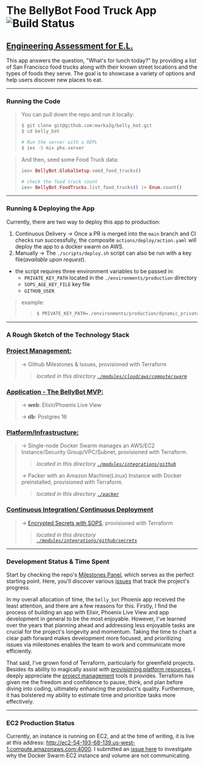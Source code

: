 # The BellyBot Food Truck App ![Build Status](https://github.com/marka2g/belly_bot/actions/workflows/ci_cd.yaml/badge.svg)
## [Engineering Assessment for E.L.](https://github.com/peck/engineering-assessment)

This app answers the question, "What's for lunch today?" by providing a list of San Francisco food trucks along with their known street locations and the types of foods they serve. The goal is to showcase a variety of options and help users discover new places to eat.

---

### Running the Code
> You can pull down the repo and run it locally:
>```bash
>$ git clone git@github.com:marka2g/belly_bot.git
>$ cd belly_bot
>
># Run the server with a REPL
>$ iex -S mix phx.server
>```

> And then, seed some Food Truck data:
>```elixir
>iex> BellyBot.GlobalSetup.seed_food_trucks()
>
># check the food truck count
>iex> BellyBot.FoodTrucks.list_food_trucks() |> Enum.count()
>```

---

### Running & Deploying the App
Currently, there are two way to deploy this app to production:

1. Continuous Delivery → Once a PR is merged into the `main` branch and CI checks run successfully, the composite `actions/deploy/action.yaml` will deploy the app to a docker swarm on AWS.
2. Manually → The `./scripts/deploy.sh` script can also be run with a key file(_available upon request_).
  - the script requires three environment variables to be passed in:
    - `PRIVATE_KEY_PATH` located in the `./environments/production` directory
    - `SOPS_AGE_KEY_FILE` key file
    - `GITHUB_USER`
> example:
>>```bash
>>$ PRIVATE_KEY_PATH=./environments/production/dynamic_private_key.pem \ SOPS_AGE_KEY_FILE=./environments/production/key.txt \ GITHUB_USER=marka2g \ ./scripts/deploy.sh
>>```

---

### A Rough Sketch of the Technology Stack
### [**Project Management:**](https://github.com/marka2g/belly_bot/milestones)
> → Github Milestones & Issues, provisioned with Terraform
>> _located in this directory [`./modules/cloud/aws/compute/swarm`](https://github.com/marka2g/belly_bot/tree/main/modules/cloud/aws/compute/swarm)_

### [**Application - The BellyBot MVP:**](https://github.com/marka2g/belly_bot/milestone/6)
> → **web**: Elixir/Phoenix Live View
> 
> → **db**: Postgres 16

### [**Platform/Infrastructure:**](https://github.com/marka2g/belly_bot/milestone/2)
> → Single-node Docker Swarm manages an AWS/EC2 Instance/Security Group/VPC/Subnet, provisioned with Terraform.
>> _located in this directory [`./modules/integrations/github`](https://github.com/marka2g/belly_bot/tree/main/modules/integrations/github)_
>
> → Packer with an Amazon Machine(Linux) Instance with Docker preinstalled, provisioned with Terraform.
>> _located in this directory [`./packer`](https://github.com/marka2g/belly_bot/tree/main/packer)_

### [**Continuous Integration/ Continuous Deployment**](https://github.com/marka2g/belly_bot/milestone/1?closed=1)
> → [Encrypted Secrets with SOPS](https://github.com/marka2g/belly_bot/commit/0c25f01a605bc7bcb18bde4898ba0959219f2d66), provisioned with Terraform
>> _located in this directory [`./modules/integrations/github/secrets`](https://github.com/marka2g/belly_bot/tree/main/modules/integrations/github/secrets)_

---

### Development Status & Time Spent
Start by checking the repo's [Milestones Panel](https://github.com/marka2g/belly_bot/milestones), which serves as the perfect starting point. Here, you'll discover various [issues](https://github.com/marka2g/belly_bot/issues) that track the project's progress. 

In my overall allocation of time, the `belly_bot` Phoenix app received the least attention, and there are a few reasons for this. Firstly, I find the process of building an app with Elixir, Phoenix Live View and app development in general to be the most enjoyable. However, I've learned over the years that planning ahead and addressing less enjoyable tasks are crucial for the project's longevity and momentum. Taking the time to chart a clear path forward makes development more focused, and prioritizing issues via milestones enables the team to work and communicate more efficiently.

That said, I've grown fond of Terraform, particularly for greenfield projects. Besides its ability to magically assist with  [provisioning platform resources](https://github.com/marka2g/belly_bot/tree/main/environments/production), I deeply appreciate the [project management](https://github.com/marka2g/belly_bot/tree/main/modules/integrations/github/project_management) tools it provides. Terraform has given me the freedom and confidence to pause, think, and plan before diving into coding, ultimately enhancing the product's quality. Furthermore, it has bolstered my ability to estimate time and prioritize tasks more effectively.

---

### EC2 Production Status
Currently, an instance is running on EC2, and at the time of writing, it is live at this address: http://ec2-54-193-68-139.us-west-1.compute.amazonaws.com:4000. I submitted an [issue here](https://github.com/marka2g/belly_bot/issues/36) to investigate why the Docker Swarm EC2 instance and volume are not communicating. 
